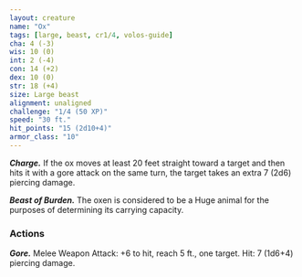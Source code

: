 ```yaml
---
layout: creature
name: "Ox"
tags: [large, beast, cr1/4, volos-guide]
cha: 4 (-3)
wis: 10 (0)
int: 2 (-4)
con: 14 (+2)
dex: 10 (0)
str: 18 (+4)
size: Large beast
alignment: unaligned
challenge: "1/4 (50 XP)"
speed: "30 ft."
hit_points: "15 (2d10+4)"
armor_class: "10"
---
```


***Charge.*** If the ox moves at least 20 feet straight toward a target and then hits it with a gore attack on the same turn, the target takes an extra 7 (2d6) piercing damage.

***Beast of Burden.*** The oxen is considered to be a Huge animal for the purposes of determining its carrying capacity.

### Actions

***Gore.*** Melee Weapon Attack: +6 to hit, reach 5 ft., one target. Hit: 7 (1d6+4) piercing damage.